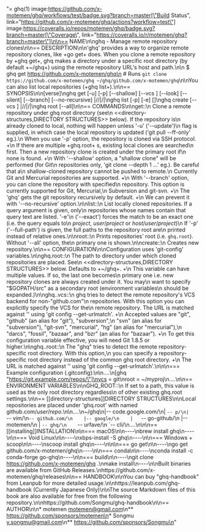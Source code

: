 "= ghq(1) image:https://github.com/x-motemen/ghq/workflows/test/badge.svg?branch=master[\"Build Status\", link=\"https://github.com/x-motemen/ghq/actions?workflow=test\"] image:https://coveralls.io/repos/motemen/ghq/badge.svg?branch=master[\"Coverage\", link=\"https://coveralls.io/r/motemen/ghq?branch=master\"]\n\n== NAME\n\nghq - Manage remote repository clones\n\n== DESCRIPTION\n\n'ghq' provides a way to organize remote repository clones, like +go get+ does. When you clone a remote repository by +ghq get+, ghq makes a directory under a specific root directory (by default +~/ghq+) using the remote repository URL's host and path.\n\n    $ ghq get https://github.com/x-motemen/ghq\n    # Runs `git clone https://github.com/x-motemen/ghq ~/ghq/github.com/x-motemen/ghq`\n\nYou can also list local repositories (+ghq list+).\n\n== SYNOPSIS\n\n[verse]\nghq get [-u] [-p] [--shallow] [--vcs <vcs>] [--look] [--silent] [--branch] [--no-recursive] <repository URL>|<host>/<user>/<project>|<user>/<project>|<project>\nghq list [-p] [-e] [<query>]\nghq create [--vcs <vcs>] <repository URL>|<host>/<user>/<project>|<user>/<project>|<project>\nghq root [--all]\n\n== COMMANDS\n\nget::\n    Clone a remote repository under ghq root directory (see\n    <<directory-structures,DIRECTORY STRUCTURES>> below). If the repository is\n    already cloned to local, nothing will happen unless '-u' ('--update')\n    flag is supplied, in which case the local repository is updated ('git pull --ff-only' eg.).\n    When you use '-p' option, the repository is cloned via SSH protocol. +\n    If there are multiple +ghq.root+ s, existing local clones are searched\n    first. Then a new repository clone is created under the primary root if\n    none is found. +\n    With '--shallow' option, a \"shallow clone\" will be performed (for Git\n    repositories only, 'git clone --depth 1 ...' eg.). Be careful that a\n    shallow-cloned repository cannot be pushed to remote.\n    Currently Git and Mercurial repositories are supported. +\n    With '--branch' option, you can clone the repository with specified\n    repository. This option is currently supported for Git, Mercurial,\n    Subversion and git-svn. +\n    The 'ghq' gets the git repository recursively by default. +\n    We can prevent it with '--no-recursive' option.\n\nlist::\n    List locally cloned repositories. If a query argument is given, only\n    repositories whose names contain that query text are listed. '-e'\n    ('--exact') forces the match to be an exact one (i.e. the query equals to\n    _project_, _user_/_project_ or _host_/_user_/_project_)\n    If '-p' ('--full-path') is given, the full paths to the repository root are\n    printed instead of relative ones.\n\nroot::\n    Prints repositories' root (i.e. `ghq.root`). Without '--all' option, the\n    primary one is shown.\n\ncreate::\n    Creates new repository.\n\n== CONFIGURATION\n\nConfiguration uses 'git-config' variables.\n\nghq.root::\n    The path to directory under which cloned repositories are placed. See\n    <<directory-structures,DIRECTORY STRUCTURES>> below. Defaults to +~/ghq+. +\n    This variable can have multiple values. If so, the last one becomes\n    primary one i.e. new repository clones are always created under it. You may\n    want to specify \"$GOPATH/src\" as a secondary root (environment variables\n    should be expanded.)\n\nghq.<url>.vcs::\n    ghq tries to detect the remote repository's VCS backend for non-\"github.com\"\n    repositories.  With this option you can explicitly specify the VCS for the\n    remote repository. The URL is matched against '<url>' using 'git config --get-urlmatch'. +\n    Accepted values are \"git\", \"github\" (an alias for \"git\"), \"subversion\",\n    \"svn\" (an alias for \"subversion\"), \"git-svn\", \"mercurial\", \"hg\" (an alias for \"mercurial\"),\n    \"darcs\", \"fossil\", \"bazaar\", and \"bzr\" (an alias for \"bazaar\"). +\n    To get this configuration variable effective, you will need Git 1.8.5 or higher.\n\nghq.<url>.root::\n    The \"ghq\" tries to detect the remote repository-specific root directory. With this option,\n    you can specify a repository-specific root directory instead of the common ghq root directory. +\n    The URL is matched against '<url>' using 'git config --get-urlmatch'.\n\n\n=== Example configuration (.gitconfig):\n\n....\n[ghq \"https://git.example.com/repos/\"]\nvcs = git\nroot = ~/myproj\n....\n\n== ENVIRONMENT VARIABLES\n\nGHQ_ROOT::\n    If set to a path, this value is used as the only root directory regardless\n    of other existing ghq.root settings.\n\n== [[directory-structures]]DIRECTORY STRUCTURES\n\nLocal repositories are placed under 'ghq.root' with named github.com/_user_/_repo_.\n\n....\n~/ghq\n|-- code.google.com/\n|   `-- p/\n|       `-- vim/\n`-- github.com/\n    |-- google/\n    |   `-- go-github/\n    |-- motemen/\n    |   `-- ghq/\n    `-- urfave/\n        `-- cli/\n....\n\n\n== [[installing]]INSTALLATION\n\n=== macOS\n\n----\nbrew install ghq\n----\n\n=== Void Linux\n\n----\nxbps-install -S ghq\n----\n\n=== Windows + scoop\n\n----\nscoop install ghq\n----\n\n\n=== go get\n\n----\ngo get github.com/x-motemen/ghq\n----\n\n=== conda\n\n----\nconda install -c conda-forge go-ghq\n----\n\n=== build\n\n----\ngit clone https://github.com/x-motemen/ghq .\nmake install\n----\n\nBuilt binaries are available from GitHub Releases.\nhttps://github.com/x-motemen/ghq/releases\n\n== HANDBOOK\n\nYou can buy \"ghq-handbook\" from Leanpub for more detailed usage.\n\nhttps://leanpub.com/ghq-handbook (Currently Japanese Only)\n\nThe source Markdown files of this book are also available for free from the following repository.\n\nhttps://github.com/Songmu/ghq-handbook\n\n== AUTHOR\n\n* motemen <motemen@gmail.com>\n** https://github.com/sponsors/motemen\n* Songmu <y.songmu@gmail.com>\n** https://github.com/sponsors/Songmu\n"